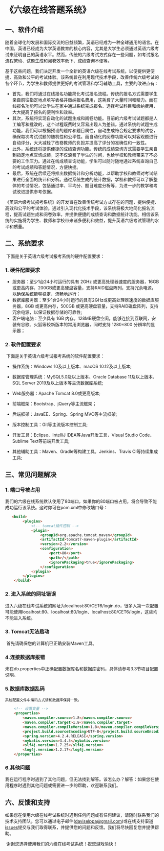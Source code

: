 # 《六级在线答题系统》

## 一、软件介绍

​	随着全球化的发展和国际交流的日益频繁，英语已经成为一种全球通用的语言。在中国，英语已经成为大学英语教育的核心内容，尤其是大学生必须通过英语六级考试来证明自己的英语水平。然而，传统的六级考试方式存在一些问题，如考试报名流程繁琐、试题生成和阅卷效率低下、成绩查询不便等。

​	基于这些问题，我们决定开发一个全新的英语六级在线考试系统，以便提供更便捷、高效和公平的考试体验。该系统旨在利用现代技术手段，改善传统六级考试的各个环节，为学生和教师提供更好的考试管理和学习辅助工具，主要的改进点有：

-  首先，我们将通过在线报名功能简化考试报名流程。传统的报名方式需要学生亲自前往指定地点填写表格并缴纳报名费用，这耗费了大量时间和精力。而在线报名功能可以让学生在家中通过系统完成报名、选择考试科目和缴纳费用，大大提高了报名的便利性和效率。
-  其次，系统将实现自动化的试题生成和阅卷功能。目前的六级考试试题都是人工编写和批改的，这个过程既费时又容易出现人为差错。通过系统的试题生成功能，我们可以根据预设的题库和题目属性，自动生成符合规定要求的试卷，确保每次考试试题的随机性和公平性。而自动化的阅卷功能可以对客观题进行自动评分，大大减轻了改卷教师的负担并提高了评分的准确性和一致性。
-  此外，系统还将提供便捷的成绩查询功能。传统的成绩查询方式需要学生亲自到指定地点查询成绩，这不仅浪费了学生的时间，也给学校和教师带来了不必要的工作压力。通过在线成绩查询功能，学生可以随时随地通过系统查询自己的考试成绩和答题情况，方便快捷。
-  最后，系统在后续还将推出数据统计和分析功能，以帮助学校和教师对考试结果进行全面的统计和分析。通过系统生成的统计数据，学校和教师可以了解整体的考试情况，包括通过率、平均分、题目难度分析等，为进一步的教学和考试改进提供参考依据。

​	《英语六级考试报考系统》的开发旨在改善传统考试方式存在的问题，提供便捷、高效和公平的考试体验。通过引入现代化技术手段，该系统将极大地简化报名流程，提高试题生成和阅卷效率，并提供便捷的成绩查询和数据统计功能。相信该系统的实施将为学生、教师和学校带来诸多便利和效益，提升英语六级考试管理的水平和质量。

## 二、系统要求

​	下面是关于英语六级考试报考系统的硬件配置要求：

### 1. 硬件配置要求

- 服务器：至少1台24小时运行的具有 2GHz 或更高处理器速度的服务器，16GB 或更高内存，200GB或更高硬盘容量，支持RAID磁盘阵列，支持冗余电源，以确保系统能够稳定、流畅地运行；
- 数据库服务器：至少1台24小时运行的具有2GHz或更高处理器速度的数据库服务器，8GB 或更高内存，500GB 或更高硬盘容量，支持RAID磁盘阵列，支持冗余电源，以保证数据存储的可靠性;
- 客户端电脑：至少具有 1GB 内存，128MB硬盘空间，能够连接到互联网，安装有谷歌、火狐等较新版本的常用浏览器，同时支持 1280×800 分辨率的显示器；

### 2. 软件配置要求

​	下面是关于英语六级考试报考系统的软件配置要求：

- 操作系统：Windows 10及以上版本、macOS 10.12及以上版本;

- 数据库管理系统：MySQL5.0及以上版本、Oracle Database 11及以上版本、SQL Server 2019及以上版本等主流数据库系统;

- Web服务器：Apache Tomcat 8.0或更高版本;

- 前端框架：Bootstrap、jQuery等主流框架；

- 后端框架：JavaEE、Spring、Spring MVC等主流框架;

- 版本控制工具：Git等主流版本控制工具;

- 开发工具：Eclipse、IntelliJ IDEA等Java开发工具，Visual Studio Code、Sublime Text等前端开发工具;

- 其他辅助工具：Maven、Gradle等构建工具，Jenkins、Travis CI等持续集成工具;



## 三、常见问题解决

### 1. 端口号被占用

​		我们的六级在线系统默认使用了80端口，如果你的80端口被占用，将会导致不能成功运行该系统。这时你可在pom.xml中修改端口号：

```html
   <build>
        <plugins>
            <!-- tomcat插件控制 -->
            <plugin>
                <groupId>org.apache.tomcat.maven</groupId>
                <artifactId>tomcat7-maven-plugin</artifactId>
                <version>2.2</version>
                <configuration>
                    <port>80</port>
                    <path>/</path>
                    <ignorePackaging>true</ignorePackaging>
                </configuration>
            </plugin>
        </plugins>
    </build>
```

### 2. 进入系统的网址错误

​	进入六级在线考试系统的网址为localhost:80/CET6/login.do，很多人第一次配置可能使用localhost:80、localhost:80/login、localhost:80/CET6/login，这些均不能进入系统。


### 3. Tomcat无法启动

​   首先请确保您的计算机已正确安装Maven工具。


### 4.连接数据库报错

​	未在db.properties中正确配置数据库名和数据库密码，具体请参考3.3节项目配置说明。


### 5.数据库数据乱码

    系统配置文件中编码方式请和数据库保持一致。

```html
    <!-- 设置变量 -->
    <properties>
        <maven.compiler.source>1.8</maven.compiler.source>
        <maven.compiler.target>1.8</maven.compiler.target>
        <maven.compiler.compileVersion>1.8</maven.compiler.compileVersion>
        <project.build.sourceEncoding>UTF-8</project.build.sourceEncoding>  <!-- 和数据库设置保持一致 -->
        <spring.version>4.2.4.RELEASE</spring.version>
        <mybatis.version>3.4.5</mybatis.version>
        <slf4j.version>1.7.25</slf4j.version>
        <log4j.version>1.2.17</log4j.version>
    </properties>
```

### 6.其他问题

​	我在运行程序时遇到了其他问题，但无法找到解答。该怎么办？解答：如果您在使用程序时遇到其他问题或需要进一步的帮助，欢迎联系我们。



## 六、反馈和支持

​		如果您在使用六级在线考试系统时遇到任何问题或有任何建议，请随时联系我们的技术支持团队。您可以通过电子邮件(daviselppa@gmail.com)或在线支持渠道[issues](https://github.com/DavisElppa/CET6-Online/issues)提交与我们取得联系，并提供您的问题和反馈。我们将尽快回复您并提供帮助。

​		谢谢您选择使用我们的六级在线考试系统！祝您游戏愉快！
